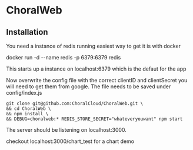 # ChoralWeb

## Installation
You need a instance of redis running easiest way to get it is with docker

docker run -d --name redis -p 6379:6379 redis

This starts up a instance on localhost:6379 which is the defaut for the app

Now overwrite the config file with the correct clientID and clientSecret you will need to get them from google. The file needs to be saved under config/index.js

```
git clone git@github.com:ChoralCloud/ChoralWeb.git \
&& cd ChoralWeb \
&& npm install \
&& DEBUG=choralweb:* REDIS_STORE_SECRET="whateveryouwant" npm start
```

The server should be listening on localhost:3000.

checkout localhost:3000/chart_test for a chart demo

